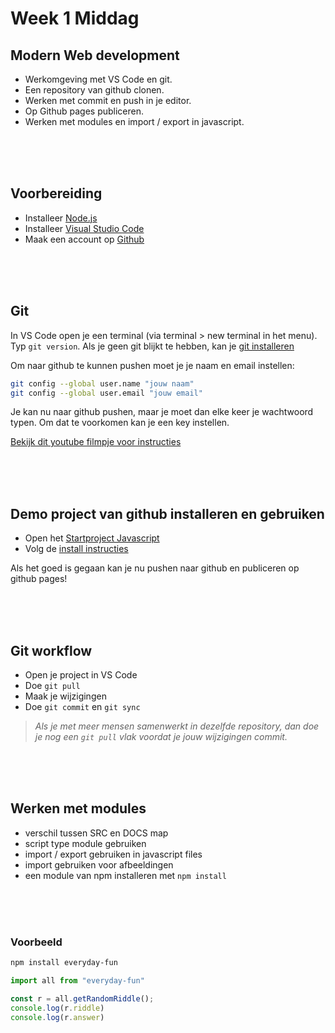 # Week 1 Middag

## Modern Web development

- Werkomgeving met VS Code en git.
- Een repository van github clonen.
- Werken met commit en push in je editor.
- Op Github pages publiceren.
- Werken met modules en import / export in javascript.

<Br>
<Br>
<Br>

## Voorbereiding

- Installeer [Node.js](https://nodejs.org/en/download/)
- Installeer [Visual Studio Code](https://code.visualstudio.com/download)
- Maak een account op [Github](https://github.com)

<Br>
<Br>
<Br>

## Git

In VS Code open je een terminal (via terminal > new terminal in het menu). Typ `git version`. Als je geen git blijkt te hebben, kan je [git installeren](https://git-scm.com/downloads)

Om naar github te kunnen pushen moet je je naam en email instellen:
```bash
git config --global user.name "jouw naam"
git config --global user.email "jouw email"
```
Je kan nu naar github pushen, maar je moet dan elke keer je wachtwoord typen. Om dat te voorkomen kan je een key instellen.

[Bekijk dit youtube filmpje voor instructies](https://www.youtube.com/watch?v=HfTXHrWMGVY)



<Br>
<Br>
<Br>

## Demo project van github installeren en gebruiken

- Open het [Startproject Javascript](https://github.com/HR-CMGT/prg4-javascript-2023) 
- Volg de [install instructies](../setup.md)

Als het goed is gegaan kan je nu pushen naar github en publiceren op github pages!

<Br>
<Br>
<Br>

## Git workflow

- Open je project in VS Code
- Doe `git pull`
- Maak je wijzigingen
- Doe `git commit` en `git sync`

> *Als je met meer mensen samenwerkt in dezelfde repository, dan doe je nog een `git pull` vlak voordat je jouw wijzigingen commit.*

<Br>
<Br>
<Br>

## Werken met modules

- verschil tussen SRC en DOCS map
- script type module gebruiken
- import / export gebruiken in javascript files
- import gebruiken voor afbeeldingen
- een module van npm installeren met `npm install`

<Br>
<Br>
<Br>

### Voorbeeld

```bash
npm install everyday-fun
```

```javascript
import all from "everyday-fun"

const r = all.getRandomRiddle();
console.log(r.riddle)
console.log(r.answer)
```